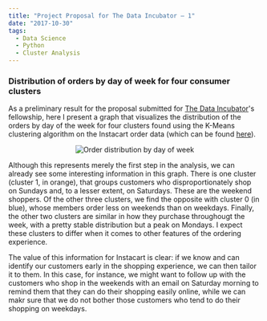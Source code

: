 ```yaml
---
title: "Project Proposal for The Data Incubator – 1"
date: "2017-10-30"
tags:
  - Data Science
  - Python
  - Cluster Analysis
---
```


### Distribution of orders by day of week for four consumer clusters

As a preliminary result for the proposal submitted for [The Data Incubator](http://thedataincubator.com)'s fellowship, here I present a graph that visualizes the distribution of the orders by day of the week for four clusters found using the K-Means clustering algorithm on the Instacart order data (which can be found [here](https://www.instacart.com/datasets/grocery-shopping-2017)).

<div style="width: 100%;" align="center">
    <img src="./dow_4_clusters.jpg" alt="Order distribution by day of week" style="max-height: 100%" />
</div>

Although this represents merely the first step in the analysis, we can already see some interesting information in this graph. There is one cluster (cluster 1, in orange), that groups customers who disproportionately shop on Sundays and, to a lesser extent, on Saturdays. These are the weekend shoppers. Of the other three clusters, we find the opposite with cluster 0 (in blue), whose members order less on weekends than on weekdays. Finally, the other two clusters are similar in how they purchase throughougt the week, with a pretty stable distribution but a peak on Mondays. I expect these clusters to differ when it comes to other features of the ordering experience.

The value of this information for Instacart is clear: if we know and can identify our customers early in the shopping experience, we can then tailor it to them. In this case, for instance, we might want to follow up with the customers who shop in the weekends with an email on Saturday morning to remind them that they can do their shopping easily online, while we can makr sure that we do not bother those customers who tend to do their shopping on weekdays.